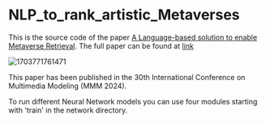 # NLP_to_rank_artistic_Metaverses

This is the source code of the paper [A Language-based solution to enable Metaverse Retrieval](https://link.springer.com/chapter/10.1007/978-3-031-53311-2_35). The full paper can be found at [link](https://arxiv.org/abs/2312.14630)


![1703771761471](https://github.com/aliabdari/NLP_to_rank_artistic_Metaverses/assets/24971267/e182a369-9d17-40c0-962b-15b4a95634b4)

This paper has been published in the 30th International Conference on Multimedia Modeling (MMM 2024).

To run different Neural Network models you can use four modules starting with 'train' in the network directory. 

